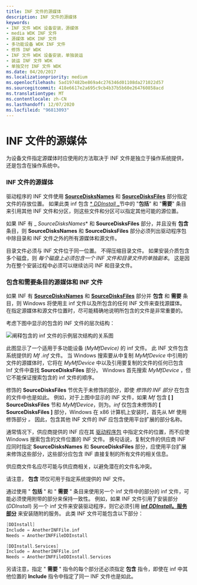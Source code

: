 ```yaml
---
title: INF 文件的源媒体
description: INF 文件的源媒体
keywords:
- INF 文件 WDK 设备安装，源媒体
- media WDK INF 文件
- 源媒体 WDK INF 文件
- 多功能设备 WDK INF 文件
- 修饰 INF WDK
- INF 文件 WDK 设备安装，单独装运
- 装运 INF 文件 WDK
- 单独交付 INF 文件 WDK
ms.date: 04/20/2017
ms.localizationpriority: medium
ms.openlocfilehash: 5ad197482be869a4c276346d01108da271022d57
ms.sourcegitcommit: 418e6617e2a695c9cb4b37b5b60e264760858acd
ms.translationtype: MT
ms.contentlocale: zh-CN
ms.lasthandoff: 12/07/2020
ms.locfileid: "96813093"
---
```

# <a name="source-media-for-inf-files"></a>INF 文件的源媒体





为设备文件指定源媒体时应使用的方法取决于 INF 文件是独立于操作系统提供，还是包含在操作系统中。

### <a name="source-media-for-inf-files"></a>INF 文件的源媒体

驱动程序的 INF 文件使用 [**SourceDisksNames**](inf-sourcedisksnames-section.md) 和 [**SourceDisksFiles**](inf-sourcedisksfiles-section.md) 部分指定文件的存放位置。 如果此类 inf 包含 [ * *_DDInstall_* _](inf-ddinstall-section.md)节中的 "**包括**" 和 "**需要**" 条目来引用其他 INF 文件和分区，则这些文件和分区可以指定其他可能的源位置。

如果 INF 有 _ *SourceDisksNames** 和 **SourceDisksFiles** 部分，并且没有 **包含** 条目，则 **SourceDisksNames** 和 **SourceDisksFiles** 部分必须列出驱动程序包中除目录和 INF 文件之外的所有源媒体和源文件。

目录文件必须与 INF 文件位于同一位置。 不得压缩目录文件。 如果安装介质包含多个磁盘，则 *每个磁盘上必须包含一个 INF 文件和目录文件的单独副本*。 这是因为在整个安装过程中必须可以继续访问 INF 和目录文件。

### <a name="source-media-and-inf-files-that-contain-include-and-needs-entries"></a>包含和需要条目的源媒体和 INF 文件

如果 INF 有 [**SourceDisksNames**](inf-sourcedisksnames-section.md) 和 [**SourceDisksFiles**](inf-sourcedisksfiles-section.md) 部分并 **包含** 和 **需要** 条目，则 Windows 将使用主 inf 文件以及所包含的任何 INF 文件来查找源媒体。 在指定源媒体和源文件位置时，尽可能精确地说明所包含的文件是非常重要的。

考虑下图中显示的包含的 INF 文件的层次结构：

![阐释包含的 inf 文件的示例层次结构的关系图](images/inf-hier.png)

此图显示了一个适用于多功能设备 (*MyMfDevice)* 的 inf 文件。 此 INF 文件包含系统提供的 *Mf .inf* 文件。 当 Windows 搜索要从中复制 *MyMfDevice* 中引用的文件的源媒体时，它将在 *MyMfDevice* 中以及引用要复制的文件的任何已包含 Inf 文件中查找 **SourceDisksFiles** 部分。 Windows 首先搜索 *MyMfDevice* ，但它不能保证搜索包含的 inf 文件的顺序。

修饰的 **SourceDisksFiles** 节优先于未修饰的部分，即使 *修饰的 INF 部分* 在包含的文件中也是如此。 例如，对于上图中显示的 INF 文件，如果 *Mf* 包含 **\[ \] SourceDisksFiles** 节和 *MyMfDevice*，则为。*inf* 仅包含未修饰的 **\[ SourceDisksFiles \]** 部分，Windows 在 x86 计算机上安装时，首先从 Mf 使用修饰部分 *。* 因此，包含其他 INF 文件的 INF 应包含使用平台扩展的部分名称。

通常情况下，供应商提供的 INF 应在其 [驱动程序包](driver-packages.md) 中指定文件的位置，而不应使 Windows 搜索包含的文件位置的 INF 文件。 换句话说，复制文件的供应商 INF 应同时指定 **SourceDisksNames** 和 **SourceDisksFiles** 部分，应使用平台扩展来修饰这些部分，这些部分应包含 INF 直接复制的所有文件的相关信息。

供应商文件名应尽可能与供应商相关，以避免潜在的文件名冲突。

请注意， **包含** 项仅可用于指定系统提供的 INF 文件。

通过使用 " **包括** " 和 " **需要** " 条目来使用另一个 inf 文件中的部分的 inf 文件，可能必须使用附带的部分来保持一致性。 例如，如果 INF 文件引用了安装部分 (*DDInstall*) 另一个 inf 文件来安装驱动程序，则它必须引用 [**inf *DDInstall*。服务部分**](inf-ddinstall-services-section.md) 来安装随附的服务。 此类 INF 文件可能包含以下部分：

```cpp
[DDInstall]
Include = AnotherINFFile.inf
Needs = AnotherINFFileDDInstall

[DDInstall.Services]
Include = AnotherINFFile.inf
Needs = AnotherINFFileDDInstall.Services
```

另请注意，指定 " **需要** " 指令的每个部分还必须指定 **包含** 指令，即使在 inf 中其他位置的 **Include** 指令中指定了同一 INF 文件也是如此。

 

 






